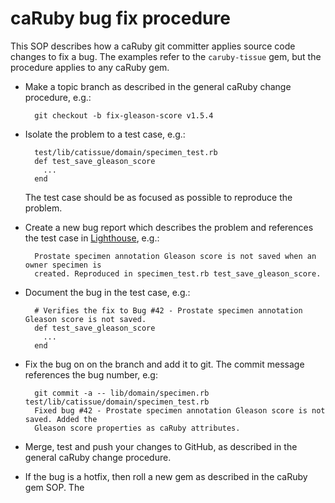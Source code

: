 caRuby bug fix procedure
========================
This SOP describes how a caRuby git committer applies source code changes to fix
a bug. The examples refer to the `caruby-tissue` gem, but the procedure
applies to any caRuby gem.

* Make a topic branch as described in the general caRuby change procedure, e.g.:

        git checkout -b fix-gleason-score v1.5.4 
    
* Isolate the problem to a test case, e.g.:
   
        test/lib/catissue/domain/specimen_test.rb
        def test_save_gleason_score
          ...
        end
  
    The test case should be as focused as possible to reproduce the problem.

* Create a new bug report which describes the problem and references the test case in
  [Lighthouse](caruby.lighthouseapp.com), e.g.:
  
        Prostate specimen annotation Gleason score is not saved when an owner specimen is
        created. Reproduced in specimen_test.rb test_save_gleason_score.

* Document the bug in the test case, e.g.:

        # Verifies the fix to Bug #42 - Prostate specimen annotation Gleason score is not saved.
        def test_save_gleason_score
          ...
        end

* Fix the bug on on the branch and add it to git. The commit message references the bug number, e.g:

        git commit -a -- lib/domain/specimen.rb test/lib/catissue/domain/specimen_test.rb
        Fixed bug #42 - Prostate specimen annotation Gleason score is not saved. Added the
        Gleason score properties as caRuby attributes.
        
* Merge, test and push your changes to GitHub, as described in the general caRuby change procedure.

* If the bug is a hotfix, then roll a new gem as described in the caRuby gem SOP. The 
